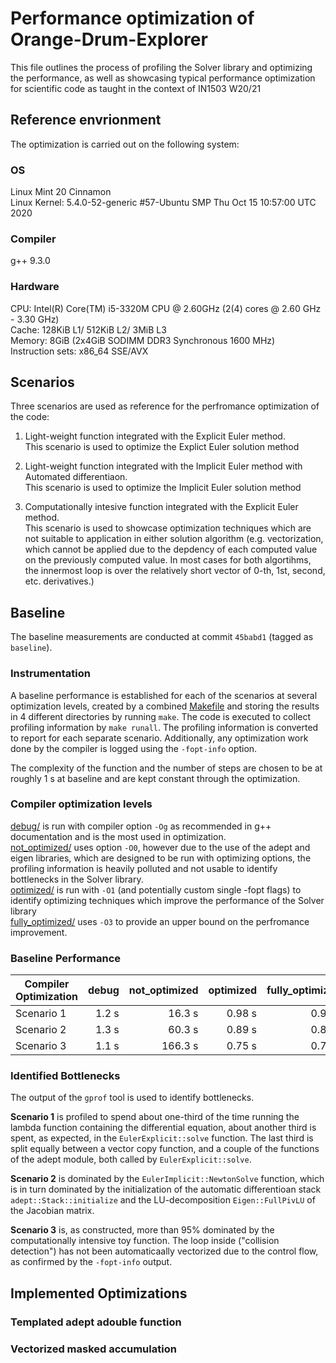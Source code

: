 # Performance optimization of Orange-Drum-Explorer
This file outlines the process of profiling the Solver library and optimizing the performance, as well as showcasing typical performance optimization for scientific code as taught in the context of  IN1503 W20/21

## Reference envrionment

The optimization is carried out on the following system:

### OS
Linux Mint 20 Cinnamon  
Linux Kernel: 5.4.0-52-generic #57-Ubuntu SMP Thu Oct 15 10:57:00 UTC 2020

### Compiler
g++ 9.3.0

### Hardware
CPU: Intel(R) Core(TM) i5-3320M CPU @ 2.60GHz  (2(4) cores @ 2.60 GHz - 3.30 GHz)  
Cache: 128KiB L1/ 512KiB L2/ 3MiB L3  
Memory: 8GiB (2x4GiB SODIMM DDR3 Synchronous 1600 MHz)  
Instruction sets: x86_64 SSE/AVX


## Scenarios 
Three scenarios are used as reference for the perfromance optimization of the code:

1. Light-weight function integrated with the Explicit Euler method.  
    This scenario is used to optimize the Explict Euler solution method

1. Light-weight function integrated with the Implicit Euler method with Automated differentiaon.  
    This scenario is used to optimize the Implicit Euler solution method

1. Computationally intesive function integrated with the Explicit Euler method.  
    This scenario is used to showcase optimization techniques which are not suitable to application in either solution algorithm (e.g. vectorization, which cannot be applied due to the depdency of each computed value on the previously computed value. In most cases for both algortihms, the innermost loop is over the relatively short vector of 0-th, 1st, second, etc. derivatives.) 

## Baseline

The baseline measurements are conducted at commit `45babd1` (tagged as `baseline`).

### Instrumentation

A baseline performance is established for each of the scenarios at several optimization levels, created by a combined [Makefile](Makefile) and storing the results in 4 different directories by running `make`. The code is executed to collect profiling information by `make runall`. The profiling information is converted to report for each separate scenario. Additionally, any optimization work done by the compiler is logged using the `-fopt-info` option.

The complexity of the function and the number of steps are chosen to be at roughly 1 s at baseline and are kept constant through the optimization.

### Compiler optimization levels
[debug/](debug/) is run with compiler option `-Og` as recommended in g++ documentation and is the most used in optimization.  
[not_optimized/](not_optimized/) uses option `-O0`, however due to the use of the adept and eigen libraries, which are designed to be run with optimizing options, the profiling information is heavily polluted and not usable to identify bottlenecks in the Solver library.  
[optimized/](optimized/) is run with `-O1` (and potentially custom single -fopt flags) to identify optimizing techniques which improve the performance of the Solver library  
[fully_optimized/](fully_optimized/) uses `-O3` to provide an upper bound on the perfromance improvement.

### Baseline Performance
| Compiler Optimization | debug | not_optimized | optimized | fully_optimized |
|-----------------------|------:|--------------:|----------:|----------------:|
| Scenario 1            | 1.2 s |   16.3 s      |   0.98 s  |      0.92 s     |
| Scenario 2            | 1.3 s |   60.3 s      |   0.89 s  |      0.85 s     |
| Scenario 3            | 1.1 s |   166.3 s     |   0.75 s  |      0.70 s     |

### Identified Bottlenecks

The output of the `gprof` tool is used to identify bottlenecks.

**Scenario 1** is profiled to spend about one-third of the time running the lambda function containing the differential equation, about another third is spent, as expected, in the `EulerExplicit::solve` function. The last third is split equally between a vector copy function, and a couple of the functions of the adept module, both called by `EulerExplicit::solve`.

**Scenario 2** is dominated by the `EulerImplicit::NewtonSolve` function, which is in turn dominated by the initialization of the automatic differentioan stack `adept::Stack::initialize` and the LU-decomposition `Eigen::FullPivLU` of the Jacobian matrix.

**Scenario 3** is, as constructed, more than 95% dominated by the computationally intensive toy function. The loop inside ("collision detection") has not been automaticaally vectorized due to the control flow, as confirmed by the `-fopt-info` output.

## Implemented Optimizations
### Templated adept adouble function
### Vectorized masked accumulation